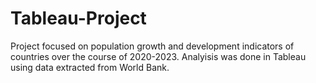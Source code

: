 # Tableau-Project

Project focused on population growth and development indicators of countries over the course of 2020-2023. 
Analyisis was done in Tableau using data extracted from World Bank. 
